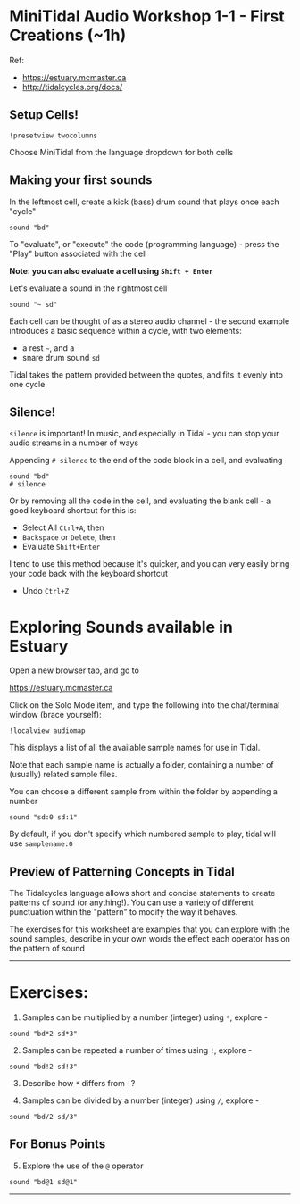 # MiniTidal Audio Workshop 1-1 - First Creations (~1h)

Ref: 
 - https://estuary.mcmaster.ca
 - http://tidalcycles.org/docs/

## Setup Cells!

`!presetview twocolumns`

Choose MiniTidal from the language dropdown for both cells

## Making your first sounds

In the leftmost cell, create a kick (bass) drum sound that plays once each "cycle"

```
sound "bd"
```

To "evaluate", or "execute" the code (programming language) - press the "Play" button associated with the cell

**Note: you can also evaluate a cell using `Shift + Enter`**

Let's evaluate a sound in the rightmost cell

```
sound "~ sd"
```

Each cell can be thought of as a stereo audio channel - the second example introduces a basic sequence within a cycle, with two elements:
 - a rest `~`, and a 
 - snare drum sound `sd`

Tidal takes the pattern provided between the quotes, and fits it evenly into one cycle

## Silence!

`silence` is important! In music, and especially in Tidal - you can stop your audio streams in a number of ways

Appending `# silence` to the end of the code block in a cell, and evaluating

```
sound "bd"
# silence
```

Or by removing all the code in the cell, and evaluating the blank cell - a good keyboard shortcut for this is:

 - Select All `Ctrl+A`, then 
 - `Backspace` or `Delete`, then
 - Evaluate `Shift+Enter`

I tend to use this method because it's quicker, and you can very easily bring your code back with the keyboard shortcut
  - Undo `Ctrl+Z`

# Exploring Sounds available in Estuary

Open a new browser tab, and go to 

  https://estuary.mcmaster.ca

Click on the Solo Mode item, and type the following into the chat/terminal window (brace yourself):

```
!localview audiomap
```

This displays a list of all the available sample names for use in Tidal.

Note that each sample name is actually a folder, containing a number of (usually) related sample files. 

You can choose a different sample from within the folder by appending a number

```
sound "sd:0 sd:1"
```

By default, if you don't specify which numbered sample to play, tidal will use `samplename:0`

## Preview of Patterning Concepts in Tidal

The Tidalcycles language allows short and concise statements to create patterns of sound (or anything!). You can use a variety of different punctuation within the "pattern" to modify the way it behaves.

The exercises for this worksheet are examples that you can explore with the sound samples, describe in your own words the effect each operator has on the pattern of sound

---

# Exercises:

1. Samples can be multiplied by a number (integer) using `*`, explore -

```
sound "bd*2 sd*3"
```

2. Samples can be repeated a number of times using `!`, explore -
```
sound "bd!2 sd!3"
```

3. Describe how `*` differs from `!`?

4. Samples can be divided by a number (integer) using `/`, explore -
```
sound "bd/2 sd/3"
```

## For Bonus Points

5. Explore the use of the `@` operator
```
sound "bd@1 sd@1"
```


---
